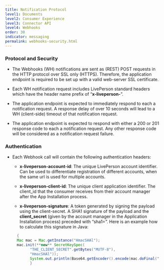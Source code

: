 ```yaml
---
title: Notification Protocol
level1: Documents
level2: Consumer Experience
level3: Connector API
level4: Webhooks
order: 30
indicator: messaging
permalink: webhooks-security.html
---
```


### Protocol and Security

* The Webhooks (WH) notifications are sent as (REST) POST requests in the HTTP protocol over SSL only (HTTPS). Therefore, the application endpoint is required to be set up with a valid web-server SSL certificate.

* Each WH notification request includes LivePerson standard headers which have the header name prefix of “**x-liveperson-**”.  

* The application endpoint is expected to immediately respond to each a notification request. A response delay of over 10 seconds will lead to a WH (client-side) timeout of that notification request.

* The application endpoint is expected to respond with either a 200 or 201 response code to each a notification request. Any other response code will be considered as a notification request failure.

### Authentication

* Each Webhook call will contain the following authentication headers:

  * **x-liveperson-account-id**: The unique LivePerson account identifier. Can be used to differentiate registration of different accounts, when the same url is used for multiple accounts.

  * **x-liveperson-client-id**: The unique client application identifier. The client_id that the consumer receives from their account manager after the App Installation process.

  * **x-liveperson-signature**: A token generated by signing the payload using the client-secret. A SHA1 signature of the payload and the **client_secret** (given by the account manager in the Application Installation process) preceded with “sha1=”. Here is an example how to calculate this signature in Java:

  ```java
    {
    Mac mac = Mac.getInstance("HmacSHAl"); 
    mac.init(**new** SecretKeySpec(
          "THE_CLIENT_SECRET".getBytes("MUTF-8"),
          "HmacSHAl"));
          System.out.println(Base64.getEncoder().encode(mac.doFinal("message payload".getBytes("UTF-8"))))
          }
  ```
